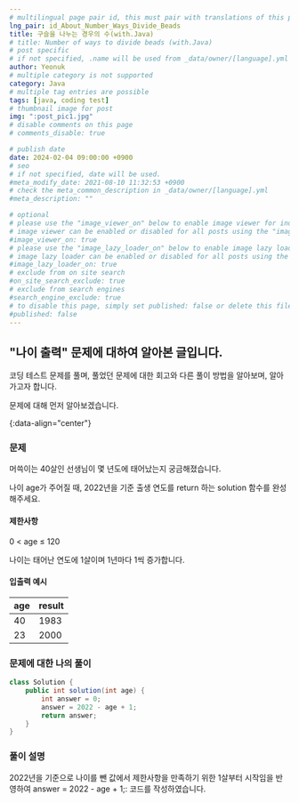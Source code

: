 ```yaml
---
# multilingual page pair id, this must pair with translations of this page. (This name must be unique)
lng_pair: id_About_Number_Ways_Divide_Beads
title: 구슬을 나누는 경우의 수(with.Java)
# title: Number of ways to divide beads (with.Java)
# post specific
# if not specified, .name will be used from _data/owner/[language].yml
author: Yeonuk
# multiple category is not supported
category: Java
# multiple tag entries are possible
tags: [java, coding test]
# thumbnail image for post
img: ":post_pic1.jpg"
# disable comments on this page
# comments_disable: true

# publish date
date: 2024-02-04 09:00:00 +0900
# seo
# if not specified, date will be used.
#meta_modify_date: 2021-08-10 11:32:53 +0900
# check the meta_common_description in _data/owner/[language].yml
#meta_description: ""

# optional
# please use the "image_viewer_on" below to enable image viewer for individual pages or posts (_posts/ or [language]/_posts folders).
# image viewer can be enabled or disabled for all posts using the "image_viewer_posts: true" setting in _data/conf/main.yml.
#image_viewer_on: true
# please use the "image_lazy_loader_on" below to enable image lazy loader for individual pages or posts (_posts/ or [language]/_posts folders).
# image lazy loader can be enabled or disabled for all posts using the "image_lazy_loader_posts: true" setting in _data/conf/main.yml.
#image_lazy_loader_on: true
# exclude from on site search
#on_site_search_exclude: true
# exclude from search engines
#search_engine_exclude: true
# to disable this page, simply set published: false or delete this file
#published: false
---
```


<!-- outline-start -->

## "나이 출력" 문제에 대하여 알아본 글입니다.

코딩 테스트 문제를 풀며, 풀었던 문제에 대한 회고와 다른 풀이 방법을 알아보며, 알아가고자 합니다.

문제에 대해 먼저 알아보겠습니다.

{:data-align="center"}

<!-- outline-end -->

### 문제

머쓱이는 40살인 선생님이 몇 년도에 태어났는지 궁금해졌습니다.

나이 age가 주어질 때, 2022년을 기준 출생 연도를 return 하는 solution 함수를 완성해주세요.

#### 제한사항

0 < age ≤ 120

나이는 태어난 연도에 1살이며 1년마다 1씩 증가합니다.

#### 입출력 예시

| age | result |
| --- | ------ |
| 40  | 1983   |
| 23  | 2000   |

<!-- | start_num | end_num | result |
| --------- | ------- | ------ |
| 10        | 3       | 0      | -->

### 문제에 대한 나의 풀이

```java
class Solution {
    public int solution(int age) {
        int answer = 0;
        answer = 2022 - age + 1;
        return answer;
    }
}
```

### 풀이 설명

2022년을 기준으로 나이를 뺀 값에서 제한사항을 만족하기 위한 1살부터 시작임을 반영하여 answer = 2022 - age + 1;: 코드를 작성하였습니다.
